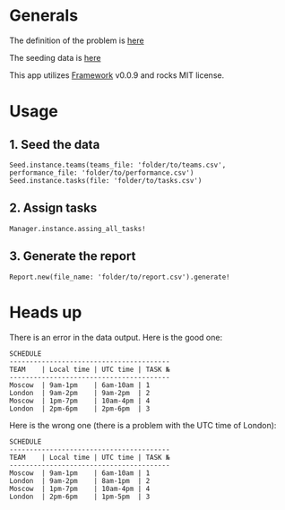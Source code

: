 
# Generals

The definition of the problem is [here](https://gist.github.com/einzige/0012fa419d4dac1456a769f82e9588b4)

The seeding data is [here](https://gist.github.com/einzige/69a5af5a9df1a483c2745f604e4fe1ba)

This app utilizes [Framework](https://github.com/einzige/framework) v0.0.9 and rocks MIT license.

# Usage

## 1. Seed the data
```
Seed.instance.teams(teams_file: 'folder/to/teams.csv', performance_file: 'folder/to/performance.csv')
Seed.instance.tasks(file: 'folder/to/tasks.csv')
```

## 2. Assign tasks
```
Manager.instance.assing_all_tasks!
```

## 3. Generate the report
```
Report.new(file_name: 'folder/to/report.csv').generate!
```

# Heads up

There is an error in the data output. Here is the good one:
```
SCHEDULE
----------------------------------------
TEAM    | Local time | UTC time | TASK №
----------------------------------------
Moscow  | 9am-1pm    | 6am-10am | 1
London  | 9am-2pm    | 9am-2pm  | 2
Moscow  | 1pm-7pm    | 10am-4pm | 4
London  | 2pm-6pm    | 2pm-6pm  | 3
```
Here is the wrong one (there is a problem with the UTC time of London):
```
SCHEDULE
----------------------------------------
TEAM    | Local time | UTC time | TASK №
----------------------------------------
Moscow  | 9am-1pm    | 6am-10am | 1
London  | 9am-2pm    | 8am-1pm  | 2
Moscow  | 1pm-7pm    | 10am-4pm | 4
London  | 2pm-6pm    | 1pm-5pm  | 3
```
